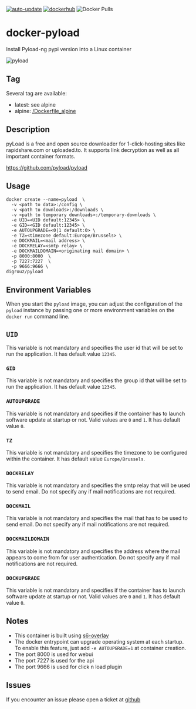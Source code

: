 [![auto-update](https://github.com/digrouz/docker-pyload/actions/workflows/auto-update.yml/badge.svg)](https://github.com/digrouz/docker-pyload/actions/workflows/auto-update.yml)
[![dockerhub](https://github.com/digrouz/docker-pyload/actions/workflows/dockerhub.yml/badge.svg)](https://github.com/digrouz/docker-pyload/actions/workflows/dockerhub.yml)
![Docker Pulls](https://img.shields.io/docker/pulls/digrouz/pyload)

# docker-pyload
Install Pyload-ng pypi version into a Linux container

![pyload](https://github.com/pyload/pyload/blob/main/src/pyload/webui/app/static/img/pyload-logo.png)

## Tag
Several tag are available:
* latest: see alpine
* alpine: [/Dockerfile_alpine](https://github.com/digrouz/docker-pyload/blob/master/Dockerfile_alpine)

## Description

pyLoad is a free and open source downloader for 1-click-hosting sites like rapidshare.com or uploaded.to. It supports link decryption as well as all important container formats.

https://github.com/pyload/pyload

## Usage
    docker create --name=pyload  \
      -v <path to data>:/config \
      -v <path to downloads>:/downloads \
      -v <path to temporary downloads>:/temporary-downloads \
      -e UID=<UID default:12345> \
      -e GID=<GID default:12345> \
      -e AUTOUPGRADE=<0|1 default:0> \
      -e TZ=<timezone default:Europe/Brussels> \
      -e DOCKMAIL=<mail address> \
      -e DOCKRELAY=<smtp relay> \
      -e DOCKMAILDOMAIN=<originating mail domain> \
      -p 8000:8000  \
      -p 7227:7227  \
      -p 9666:9666 \
    digrouz/pyload


## Environment Variables

When you start the `pyload` image, you can adjust the configuration of the `pyload` instance by passing one or more environment variables on the `docker run` command line.

## `UID`

This variable is not mandatory and specifies the user id that will be set to run the application. It has default value `12345`.

### `GID`

This variable is not mandatory and specifies the group id that will be set to run the application. It has default value `12345`.

### `AUTOUPGRADE`

This variable is not mandatory and specifies if the container has to launch software update at startup or not. Valid values are `0` and `1`. It has default value `0`.

### `TZ`

This variable is not mandatory and specifies the timezone to be configured within the container. It has default value `Europe/Brussels`.

### `DOCKRELAY`

This variable is not mandatory and specifies the smtp relay that will be used to send email. Do not specify any if mail notifications are not required.

### `DOCKMAIL`

This variable is not mandatory and specifies the mail that has to be used to send email. Do not specify any if mail notifications are not required.

### `DOCKMAILDOMAIN`

This variable is not mandatory and specifies the address where the mail appears to come from for user authentication. Do not specify any if mail notifications are not required.

### `DOCKUPGRADE`

This variable is not mandatory and specifies if the container has to launch software update at startup or not. Valid values are `0` and `1`. It has default value `0`.

## Notes

* This container is built using [s6-overlay](https://github.com/just-containers/s6-overlay)
* The docker entrypoint can upgrade operating system at each startup. To enable this feature, just add `-e AUTOUPGRADE=1` at container creation.
* The port 8000 is used for webui
* The port 7227 is used for the api
* The port 9666 is used for click n load plugin

## Issues

If you encounter an issue please open a ticket at [github](https://github.com/digrouz/docker-pyload/issues)

